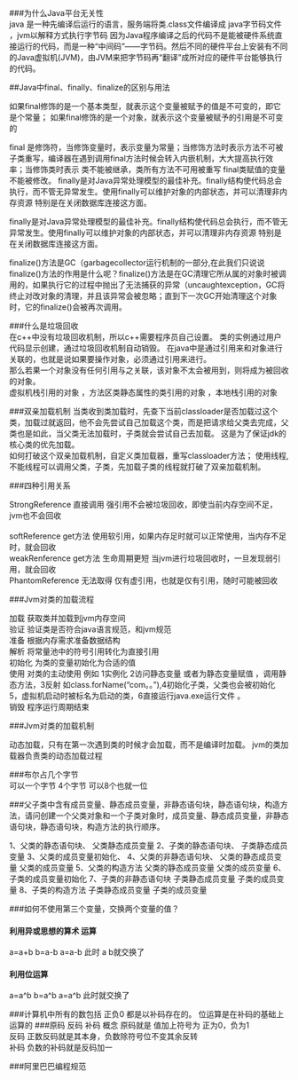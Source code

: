 ###为什么Java平台无关性 <br/>
java 是一种先编译后运行的语言，服务端将类.class文件编译成 java字节码文件 ，jvm以解释方式执行字节码
因为Java程序编译之后的代码不是能被硬件系统直接运行的代码，而是一种“中间码”——字节码。然后不同的硬件平台上安装有不同的Java虚拟机(JVM)，由JVM来把字节码再“翻译”成所对应的硬件平台能够执行的代码。

##Java中final、finally、finalize的区别与用法 

 如果final修饰的是一个基本类型，就表示这个变量被赋予的值是不可变的，即它是个常量；
 如果final修饰的是一个对象，就表示这个变量被赋予的引用是不可变的

final 是修饰符，当修饰变量时，表示变量为常量；当修饰方法时表示方法不可被子类重写，编译器在遇到调用final方法时候会转入内嵌机制，大大提高执行效率；当修饰类时表示 类不能被继承，类所有方法不可用被重写 final类赋值的变量不能被修改。 
finally是对Java异常处理模型的最佳补充。finally结构使代码总会执行，而不管无异常发生。使用finally可以维护对象的内部状态，并可以清理非内存资源 特别是在关闭数据库连接这方面。​

finally是对Java异常处理模型的最佳补充。finally结构使代码总会执行，而不管无异常发生。使用finally可以维护对象的内部状态，并可以清理非内存资源
特别是在关闭数据库连接这方面。

finalize()方法是GC（garbagecollector运行机制的一部分,在此我们只说说finalize()方法的作用是什么呢？finalize()方法是在GC清理它所从属的对象时被调用的，如果执行它的过程中抛出了无法捕获的异常（uncaughtexception，GC将终止对改对象的清理，并且该异常会被忽略；直到下一次GC开始清理这个对象时，它的finalize()会被再次调用。

###什么是垃圾回收<br/>
在c++中没有垃圾回收机制，所以c++需要程序员自己设置。
类的实例通过用户代码显示创建，通过垃圾回收机制自动销毁。
在java中是通过引用来和对象进行关联的，也就是说如果要操作对象，必须通过引用来进行。<br/>
那么若果一个对象没有任何引用与之关联，该对象不太会被用到，则将成为被回收的对象。<br/>
虚拟机栈引用的对象 ，方法区类静态属性的类引用的对象 ，本地栈引用的对象<br/>

###双亲加载机制 
当类收到类加载时，先查下当前classloader是否加载过这个类，加载过就返回，他不会先尝试自己加载这个类，而是把请求给父类去完成，父类也是如此，当父类无法加载时，子类就会尝试自己去加载。
这是为了保证jdk的核心类的优先加载。<br/>
如何打破这个双亲加载机制，自定义类加载器，重写classloader方法；
使用线程,不能线程可以调用父类，子类，先加载子类的线程就打破了双亲加载机制。

###四种引用关系 

StrongReference 直接调用 强引用不会被垃圾回收，即使当前内存空间不足，jvm也不会回收 <br/>  
softReference get方法  使用软引用，如果内存足时就可以正常使用，当内存不足时，就会回收 <br/>
weakRenference get方法   生命周期更短 当jvm进行垃圾回收时，一旦发现弱引用，就会回收  <br/>
PhantomReference  无法取得  仅有虚引用，也就是仅有引用，随时可能被回收 <br/>


###Jvm对类的加载流程  <br/>

加载 获取类并加载到jvm内存空间  <br/>
验证 验证类是否符合java语言规范，和jvm规范  <br/>
准备 根据内存需求准备数据结构 <br/>
解析 将常量池中的符号引用转化为直接引用  <br/>
初始化 为类的变量初始化为合适的值  <br/>
 使用 对类的主动使用 例如 1实例化 2访问静态变量 或者为静态变量赋值 ，调用静态方法，3反射 如class.forName(“com。。”),4初始化子类，父类也会被初始化 5，虚拟机启动时被标名为启动的类，6直接运行java.exe运行文件 。 <br/>
 销毁  程序运行周期结束 <br/>


###Jvm对类的加载机制  <br/>

动态加载，只有在第一次遇到类的时候才会加载，而不是编译时加载。
jvm的类加载器负责类的动态加载过程  


###布尔占几个字节 <br/>
可以一个字节 
4个字节 
可以8个也就一位


###父子类中含有成员变量、静态成员变量，非静态语句块，静态语句块，构造方法，请问创建一个父类对象和一个子类对象时，成员变量、静态成员变量，非静态语句块，静态语句块，构造方法的执行顺序。<br/>


1、父类的静态语句块、
父类静态成员变量
2、子类的静态语句块、
子类静态成员变量
3、父类的成员变量初始化、
4、父类的非静态语句块、
父类的静态成员变量
父类的成员变量
5、父类的构造方法
父类的静态成员变量
父类的成员变量
6、子类的成员变量初始化
7、子类的非静态语句块
子类静态成员变量
子类的成员变量
8、子类的构造方法
子类静态成员变量
子类的成员变量


###如何不使用第三个变量，交换两个变量的值？<br/>
#### 利用异或思想的算术 运算  <br/>
a=a+b
b=a-b
a=a-b
此时 a b就交换了
#### 利用位运算 <br/>
a=a^b
b=a^b
a=a^b
此时就交换了


###计算机中所有的数包括 正负0  都是以补码存在的。   位运算是在补码的基础上运算的 
###原码 反码  补码 概念
原码就是 值加上符号为 正为0，负为1   <br/>
反码 正数反码就是其本身，负数除符号位不变其余反转<br/>
补码 负数的补码就是反码加一  

###阿里巴巴编程规范 

